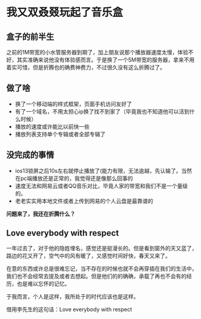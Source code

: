 # 我又双叒叕玩起了音乐盒

## 盒子的前半生

之前的1M带宽的小水管服务器到期了，加上朋友说那个播放器速度太慢，体验不好，其实准确来说他没有体验感而言。于是换了一个5M带宽的服务器，拿来不用着实可惜，但是折腾也的确费神费力，不过很久没有这么折腾过了。

## 做了啥

- 换了一个移动端的样式框架，页面手机访问友好了
- 有了一个域名，不用太担心ip换了找不到家了（毕竟我也不知道他可以活到什么时候）
- 播放的速度或许能比以前快一些
- 播放列表支持单个专辑或者全部专辑了

## 没完成的事情

- ios13锁屏之后10s左右就停止播放了(能力有限，无法逾越，先认输了。当然在pc端播放还是正常的，我觉得还是像那么回事的
- 速度无法和网易云或者QQ音乐对比，毕竟人家的带宽和我们不是一个量级的。
- 老老实实用本地文件或者上传到网易的个人云盘是最靠谱的



**问题来了，我还在折腾什么？**

## Love everybody with respect

一年过去了，对于他的隐姓埋名，感觉还是挺漫长的。但是看到窗外的天又蓝了，路边的花又开了，空气中的风有暖了，又感觉时间好快，春天又来了。

在意的东西或许总是很难忘记，当不存在的时候也就不会再穿插在我们的生活中，我们也不会经常去提及或者去想起。但是他们的的确确，承载了再也不会有的经历，也是难以忘怀的记忆。

于我而言，个人是这样，我所处于的时代应该也是这样。

借用李先生的这句话：Love everybody with respect